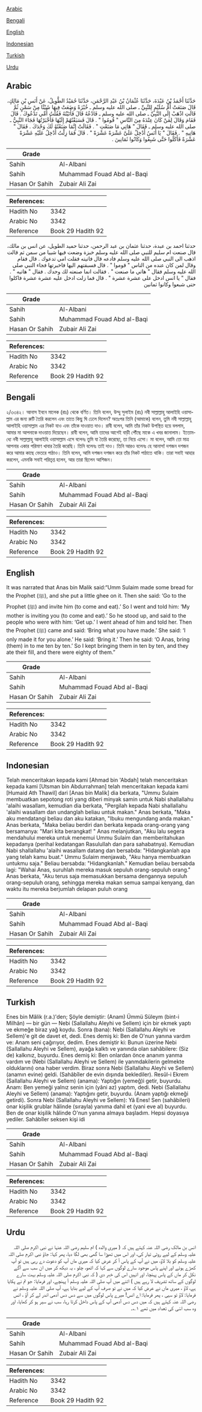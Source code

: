 [Arabic](#arabic)

[Bengali](#bengali)

[English](#english)

[Indonesian](#indonesian)

[Turkish](#turkish)

[Urdu](#urdu)

## Arabic


<div dir="rtl" lang="ar" style={{fontSize:'larger',backgroundColor:'#f8f9fa',padding:20}}>
حَدَّثَنَا أَحْمَدُ بْنُ عَبْدَةَ، حَدَّثَنَا عُثْمَانُ بْنُ عَبْدِ الرَّحْمَنِ، حَدَّثَنَا حُمَيْدُ الطَّوِيلُ، عَنْ أَنَسِ بْنِ مَالِكٍ، قَالَ صَنَعَتْ أُمُّ سُلَيْمٍ لِلنَّبِيِّ ـ صلى الله عليه وسلم ـ خُبْزَةً وَضَعَتْ فِيهَا شَيْئًا مِنْ سَمْنٍ ثُمَّ قَالَتِ اذْهَبْ إِلَى النَّبِيِّ ـ صلى الله عليه وسلم ـ فَادْعُهُ قَالَ فَأَتَيْتُهُ فَقُلْتُ أُمِّي تَدْعُوكَ ‏.‏ قَالَ فَقَامَ وَقَالَ لِمَنْ كَانَ عِنْدَهُ مِنَ النَّاسِ ‏"‏ قُومُوا ‏"‏ ‏.‏ قَالَ فَسَبَقْتُهُمْ إِلَيْهَا فَأَخْبَرْتُهَا فَجَاءَ النَّبِيُّ ـ صلى الله عليه وسلم ـ فَقَالَ ‏"‏ هَاتِي مَا صَنَعْتِ ‏"‏ ‏.‏ فَقَالَتْ إِنَّمَا صَنَعْتُهُ لَكَ وَحْدَكَ ‏.‏ فَقَالَ ‏"‏ هَاتِيهِ ‏"‏ ‏.‏ فَقَالَ ‏"‏ يَا أَنَسُ أَدْخِلْ عَلَىَّ عَشْرَةً عَشْرَةً ‏"‏ ‏.‏ قَالَ فَمَا زِلْتُ أُدْخِلُ عَلَيْهِ عَشْرَةً عَشْرَةً فَأَكَلُوا حَتَّى شَبِعُوا وَكَانُوا ثَمَانِينَ ‏.‏
</div>
<div style={{backgroundColor:'#f8f9fa',padding:20, marginBottom: 10}}><table> <thead> <tr> <th>Grade</th> <th></th> </tr> </thead> <tbody> <tr><td>Sahih</td><td>Al-Albani</td></tr><tr><td>Sahih</td><td>Muhammad Fouad Abd al-Baqi</td></tr><tr><td>Hasan Or Sahih</td><td>Zubair Ali Zai</td></tr></tbody></table><table> <thead> <tr> <th>References:</th> <th></th> </tr> </thead> <tbody><tr><td>Hadith No</td><td>3342</td></tr><tr><td>Arabic No</td><td>3342</td></tr><tr><td>Reference</td><td>Book 29 Hadith 92</td></tr></tbody></table></div>


<div dir="rtl" lang="ar" style={{fontSize:'larger',backgroundColor:'#f8f9fa',padding:20}}>
حدثنا احمد بن عبدة، حدثنا عثمان بن عبد الرحمن، حدثنا حميد الطويل، عن انس بن مالك، قال صنعت ام سليم للنبي صلى الله عليه وسلم خبزة وضعت فيها شييا من سمن ثم قالت اذهب الى النبي صلى الله عليه وسلم فادعه قال فاتيته فقلت امي تدعوك . قال فقام وقال لمن كان عنده من الناس " قوموا " . قال فسبقتهم اليها فاخبرتها فجاء النبي صلى الله عليه وسلم فقال " هاتي ما صنعت " . فقالت انما صنعته لك وحدك . فقال " هاتيه " . فقال " يا انس ادخل على عشرة عشرة " . قال فما زلت ادخل عليه عشرة عشرة فاكلوا حتى شبعوا وكانوا ثمانين
</div>
<div style={{backgroundColor:'#f8f9fa',padding:20, marginBottom: 10}}><table> <thead> <tr> <th>Grade</th> <th></th> </tr> </thead> <tbody> <tr><td>Sahih</td><td>Al-Albani</td></tr><tr><td>Sahih</td><td>Muhammad Fouad Abd al-Baqi</td></tr><tr><td>Hasan Or Sahih</td><td>Zubair Ali Zai</td></tr></tbody></table><table> <thead> <tr> <th>References:</th> <th></th> </tr> </thead> <tbody><tr><td>Hadith No</td><td>3342</td></tr><tr><td>Arabic No</td><td>3342</td></tr><tr><td>Reference</td><td>Book 29 Hadith 92</td></tr></tbody></table></div>

## Bengali


<div dir="ltr" lang="bn" style={{fontSize:'larger',backgroundColor:'#f8f9fa',padding:20}}>
২/৩৩৪২। আনাস ইবনে মালেক (রাঃ) থেকে বর্ণিত। তিনি বলেন, উম্মু সুলাইম (রাঃ) নবী সাল্লাল্লাহু আলাইহি ওয়াসাল্লাম এর জন্য রুটি তৈরি করলেন এবং তাতে কিছু ঘি ঢেলে দিলেন? অতঃপর তিনি (আমাকে) বলেন, তুমি নবী সাল্লাল্লাহু আলাইহি ওয়াসাল্লাম এর নিকট যাও এবং তাঁকে দাওয়াত দাও। রাবী বলেন, আমি তাঁর নিকট উপস্থিত হয়ে বললাম, আমার মা আপনাকে দাওয়াত দিয়েছেন। রাবী বলেন, আমি তাদের আগেই বাড়ী পৌঁছে মাকে এ খবর জানালাম। ইতোমধ্যে নবী সাল্লাল্লাহু আলাইহি ওয়াসাল্লাম এসে বলেনঃ তুমি যা তৈরি করেছো, তা নিয়ে এসো। মা বলেন, আমি তো মাত্র আপনার একার পরিমাণ খাবার তৈরি করেছি। তিনি বলেনঃ তাই দাও। তিনি আরও বলেনঃ হে আনাস! দশজন দশজন করে আমার কাছে ভেতরে পাঠাও। তিনি বলেন, আমি দশজন দশজন করে তাঁর নিকট পাঠাতে থাকি। তারা সবাই আহার করলেন, এমনকি সবাই পরিতৃপ্ত হলেন, আর তারা ছিলেন আশিজন।
</div>
<div style={{backgroundColor:'#f8f9fa',padding:20, marginBottom: 10}}><table> <thead> <tr> <th>Grade</th> <th></th> </tr> </thead> <tbody> <tr><td>Sahih</td><td>Al-Albani</td></tr><tr><td>Sahih</td><td>Muhammad Fouad Abd al-Baqi</td></tr><tr><td>Hasan Or Sahih</td><td>Zubair Ali Zai</td></tr></tbody></table><table> <thead> <tr> <th>References:</th> <th></th> </tr> </thead> <tbody><tr><td>Hadith No</td><td>3342</td></tr><tr><td>Arabic No</td><td>3342</td></tr><tr><td>Reference</td><td>Book 29 Hadith 92</td></tr></tbody></table></div>

## English


<div dir="ltr" lang="en" style={{fontSize:'larger',backgroundColor:'#f8f9fa',padding:20}}>
It was narrated that Anas bin Malik said:“Umm Sulaim made some bread for the Prophet (ﷺ), and she put a little ghee on it. Then she said: ‘Go to the Prophet (ﷺ) and invite him (to come and eat).’ So I went and told him: ‘My mother is inviting you (to come and eat).’ So he stood up, and said to the people who were with him: ‘Get up.’ I went ahead of him and told her. Then the Prophet (ﷺ) came and said: ‘Bring what you have made.’ She said: ‘I only made it for you alone.’ He said: ‘Bring it.’ Then he said: ‘O Anas, bring (them) in to me ten by ten.’ So I kept bringing them in ten by ten, and they ate their fill, and there were eighty of them.”
</div>
<div style={{backgroundColor:'#f8f9fa',padding:20, marginBottom: 10}}><table> <thead> <tr> <th>Grade</th> <th></th> </tr> </thead> <tbody> <tr><td>Sahih</td><td>Al-Albani</td></tr><tr><td>Sahih</td><td>Muhammad Fouad Abd al-Baqi</td></tr><tr><td>Hasan Or Sahih</td><td>Zubair Ali Zai</td></tr></tbody></table><table> <thead> <tr> <th>References:</th> <th></th> </tr> </thead> <tbody><tr><td>Hadith No</td><td>3342</td></tr><tr><td>Arabic No</td><td>3342</td></tr><tr><td>Reference</td><td>Book 29 Hadith 92</td></tr></tbody></table></div>

## Indonesian


<div dir="ltr" lang="id" style={{fontSize:'larger',backgroundColor:'#f8f9fa',padding:20}}>
Telah menceritakan kepada kami [Ahmad bin 'Abdah] telah menceritakan kepada kami [Utsman bin Abdurrahman] telah menceritakan kepada kami [Humaid Ath Thawil] dari [Anas bin Malik] dia berkata, "Ummu Sulaim membuatkan sepotong roti yang diberi minyak samin untuk Nabi shallallahu 'alaihi wasallam, kemudian dia berkata, "Pergilah kepada Nabi shallallahu 'alaihi wasallam dan undanglah beliau untuk makan." Anas berkata, "Maka aku mendatangi beliau dan aku katakan, "Ibuku mengundang anda makan." Anas berkata, "Maka beliau berdiri dan berkata kepada orang-orang yang bersamanya: "Mari kita berangkat! " Anas melanjutkan, "Aku lalu segera mendahului mereka untuk menemui Ummu Sulaim dan memberitahukan kepadanya (perihal kedatangan Rasulullah dan para sahabatnya). Kemudian Nabi shallallahu 'alaihi wasallam datang dan bersabda: "Hidangkanlah apa yang telah kamu buat." Ummu Sulaim menjawab, "Aku hanya membuatkan untukmu saja." Beliau bersabda: "Hidangkanlah." Kemudian beliau bersabda lagi: "Wahai Anas, suruhlah mereka masuk sepuluh orang-sepuluh orang." Anas berkata, "Aku terus saja memasukkan bersama dengannya sepuluh orang-sepuluh orang, sehingga mereka makan semua sampai kenyang, dan waktu itu mereka berjumlah delapan puluh orang
</div>
<div style={{backgroundColor:'#f8f9fa',padding:20, marginBottom: 10}}><table> <thead> <tr> <th>Grade</th> <th></th> </tr> </thead> <tbody> <tr><td>Sahih</td><td>Al-Albani</td></tr><tr><td>Sahih</td><td>Muhammad Fouad Abd al-Baqi</td></tr><tr><td>Hasan Or Sahih</td><td>Zubair Ali Zai</td></tr></tbody></table><table> <thead> <tr> <th>References:</th> <th></th> </tr> </thead> <tbody><tr><td>Hadith No</td><td>3342</td></tr><tr><td>Arabic No</td><td>3342</td></tr><tr><td>Reference</td><td>Book 29 Hadith 92</td></tr></tbody></table></div>

## Turkish


<div dir="ltr" lang="tr" style={{fontSize:'larger',backgroundColor:'#f8f9fa',padding:20}}>
Enes bin Mâlik (r.a.)'den; Şöyle demiştir: (Anam) Ümmü Süleym (bint-i Milhân) — bir gün — Nebi (Sallallahu Aleyhi ve Sellem) için bir ekmek yaptı ve ekmeğe biraz yağ koydu. Sonra (bana): Nebi (Sallallahu Aleyhi ve Sellem)'e git de davet et, dedi. Enes demiş ki: Ben de O'nun yanına vardım ve: Anam seni çağırıyor, dedim. Enes demiştir ki: Bunun üzerine Nebi (Sallallahu Aleyhi ve Sellem), ayağa kalktı ve yanında olan sahâbilere: (Siz de) kalkınız, buyurdu. Enes demiş ki: Ben onlardan önce ananım yanma vardım ve (Nebi (Sallallahu Aleyhi ve Sellem) ile yanmdakilerin gelmekte olduklarını) ona haber verdim. Biraz sonra Nebi (Sallallahu Aleyhi ve Sellem) (anamın evine) geldi. (Sahâbîler de evin dışında beklediler). Resûl-i Ekrem (Sallallahu Aleyhi ve Sellem) (anama): Yaptığın (yemeğ)i getir, buyurdu. Anam: Ben yemeği yalnız senin için (yâni az) yaptım, dedi. Nebi (Sallallahu Aleyhi ve Sellem) (anama): Yaptığını getir, buyurdu. (Anam yaptığı ekmeği getirdi). Sonra Nebi (Sallallahu Aleyhi ve Sellem): Yâ Enes! Sen (sahâbileri) onar kişilik grublar hâlinde (sırayla) yanıma dahil et (yani eve al) buyurdu. Ben de onar kişilik hâlinde O'nun yanına almaya başladım. Hepsi doyasıya yediler. Sahâbîler seksen kişi idi
</div>
<div style={{backgroundColor:'#f8f9fa',padding:20, marginBottom: 10}}><table> <thead> <tr> <th>Grade</th> <th></th> </tr> </thead> <tbody> <tr><td>Sahih</td><td>Al-Albani</td></tr><tr><td>Sahih</td><td>Muhammad Fouad Abd al-Baqi</td></tr><tr><td>Hasan Or Sahih</td><td>Zubair Ali Zai</td></tr></tbody></table><table> <thead> <tr> <th>References:</th> <th></th> </tr> </thead> <tbody><tr><td>Hadith No</td><td>3342</td></tr><tr><td>Arabic No</td><td>3342</td></tr><tr><td>Reference</td><td>Book 29 Hadith 92</td></tr></tbody></table></div>

## Urdu


<div dir="rtl" lang="ur" style={{fontSize:'larger',backgroundColor:'#f8f9fa',padding:20}}>
انس بن مالک رضی اللہ عنہ کہتے ہیں کہ ( میری والدہ ) ام سلیم رضی اللہ عنہا نے نبی اکرم صلی اللہ علیہ وسلم کے لیے روٹی تیار کی، اور اس میں تھوڑا سا گھی بھی لگا دیا، پھر کہا: جاؤ نبی اکرم صلی اللہ علیہ وسلم کو بلا لاؤ، میں نے آپ کے پاس آ کر عرض کیا کہ میری ماں آپ کو دعوت دے رہی ہیں تو آپ کھڑے ہوئے اور اپنے پاس موجود سارے لوگوں سے کہا کہ اٹھو، چلو ، یہ دیکھ کر میں ان سب سے آگے نکل کر ماں کے پاس پہنچا، اور انہیں اس کی خبر دی ( کہ نبی اکرم صلی اللہ علیہ وسلم بہت سارے لوگوں کے ساتھ تشریف لا رہے ہیں ) اتنے میں آپ صلی اللہ علیہ وسلم آ پہنچے، اور فرمایا: جو تم نے پکایا ہے، لاؤ ، میری ماں نے عرض کیا کہ میں نے تو صرف آپ کے لیے بنایا ہے، آپ صلی اللہ علیہ وسلم نے فرمایا: لاؤ تو سہی ، پھر فرمایا: اے انس! میرے پاس لوگوں میں سے دس دس آدمی اندر لے کر آؤ ، انس رضی اللہ عنہ کہتے ہیں کہ میں دس دس آدمی آپ کے پاس داخل کرتا رہا، سب نے سیر ہو کر کھایا، اور وہ سب اسّی کی تعداد میں تھے ۱؎۔
</div>
<div style={{backgroundColor:'#f8f9fa',padding:20, marginBottom: 10}}><table> <thead> <tr> <th>Grade</th> <th></th> </tr> </thead> <tbody> <tr><td>Sahih</td><td>Al-Albani</td></tr><tr><td>Sahih</td><td>Muhammad Fouad Abd al-Baqi</td></tr><tr><td>Hasan Or Sahih</td><td>Zubair Ali Zai</td></tr></tbody></table><table> <thead> <tr> <th>References:</th> <th></th> </tr> </thead> <tbody><tr><td>Hadith No</td><td>3342</td></tr><tr><td>Arabic No</td><td>3342</td></tr><tr><td>Reference</td><td>Book 29 Hadith 92</td></tr></tbody></table></div>